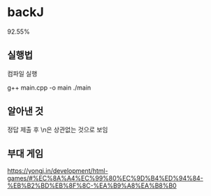 # backJ
92.55%

## 실행법
컴파일
실행

g++ main.cpp -o main
./main


## 알아낸 것

정답 제출 후 \n은 상관없는 것으로 보임


## 부대 게임
https://yongj.in/development/html-games/#%EC%8A%A4%EC%99%80%EC%9D%B4%ED%94%84-%EB%B2%BD%EB%8F%8C-%EA%B9%A8%EA%B8%B0